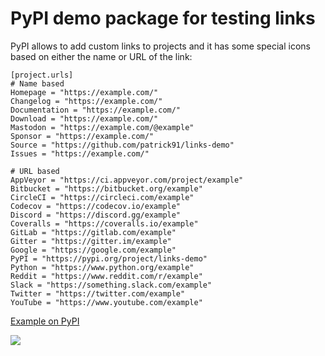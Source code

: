 # PyPI demo package for testing links

PyPI allows to add custom links to projects and it has some special icons based
on either the name or URL of the link:

```
[project.urls]
# Name based
Homepage = "https://example.com/"
Changelog = "https://example.com/"
Documentation = "https://example.com/"
Download = "https://example.com/"
Mastodon = "https://example.com/@example"
Sponsor = "https://example.com/"
Source = "https://github.com/patrick91/links-demo"
Issues = "https://example.com/"

# URL based
AppVeyor = "https://ci.appveyor.com/project/example"
Bitbucket = "https://bitbucket.org/example"
CircleCI = "https://circleci.com/example"
Codecov = "https://codecov.io/example"
Discord = "https://discord.gg/example"
Coveralls = "https://coveralls.io/example"
GitLab = "https://gitlab.com/example"
Gitter = "https://gitter.im/example"
Google = "https://google.com/example"
PyPI = "https://pypi.org/project/links-demo"
Python = "https://www.python.org/example"
Reddit = "https://www.reddit.com/r/example"
Slack = "https://something.slack.com/example"
Twitter = "https://twitter.com/example"
YouTube = "https://www.youtube.com/example"
```

[Example on PyPI](https://pypi.org/project/links-demo/)

![](https://github.com/patrick91/links-demo/raw/main/meta/screen.png)
